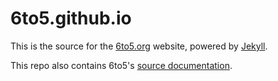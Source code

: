 # 6to5.github.io

This is the source for the [6to5.org](https://6to5.org) website, powered by [Jekyll](http://www.jekyllrb.com/).

This repo also contains 6to5's [source documentation](https://github.com/6to5/6to5.github.io/tree/master/docs).
